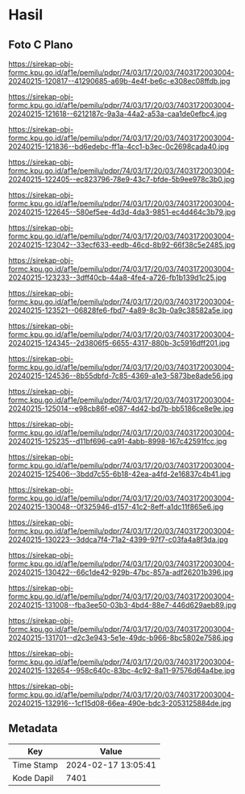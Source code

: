 # Hasil

## Foto C Plano

https://sirekap-obj-formc.kpu.go.id/af1e/pemilu/pdpr/74/03/17/20/03/7403172003004-20240215-120817--41290685-a69b-4e4f-be6c-e308ec08ffdb.jpg

https://sirekap-obj-formc.kpu.go.id/af1e/pemilu/pdpr/74/03/17/20/03/7403172003004-20240215-121618--6212187c-9a3a-44a2-a53a-caa1de0efbc4.jpg

https://sirekap-obj-formc.kpu.go.id/af1e/pemilu/pdpr/74/03/17/20/03/7403172003004-20240215-121836--bd6edebc-ff1a-4cc1-b3ec-0c2698cada40.jpg

https://sirekap-obj-formc.kpu.go.id/af1e/pemilu/pdpr/74/03/17/20/03/7403172003004-20240215-122405--ec823796-78e9-43c7-bfde-5b9ee978c3b0.jpg

https://sirekap-obj-formc.kpu.go.id/af1e/pemilu/pdpr/74/03/17/20/03/7403172003004-20240215-122645--580ef5ee-4d3d-4da3-9851-ec4d464c3b79.jpg

https://sirekap-obj-formc.kpu.go.id/af1e/pemilu/pdpr/74/03/17/20/03/7403172003004-20240215-123042--33ecf633-eedb-46cd-8b92-66f38c5e2485.jpg

https://sirekap-obj-formc.kpu.go.id/af1e/pemilu/pdpr/74/03/17/20/03/7403172003004-20240215-123233--3dff40cb-44a8-4fe4-a726-fb1b139d1c25.jpg

https://sirekap-obj-formc.kpu.go.id/af1e/pemilu/pdpr/74/03/17/20/03/7403172003004-20240215-123521--06828fe6-fbd7-4a89-8c3b-0a9c38582a5e.jpg

https://sirekap-obj-formc.kpu.go.id/af1e/pemilu/pdpr/74/03/17/20/03/7403172003004-20240215-124345--2d3806f5-6655-4317-880b-3c5916dff201.jpg

https://sirekap-obj-formc.kpu.go.id/af1e/pemilu/pdpr/74/03/17/20/03/7403172003004-20240215-124536--8b55dbfd-7c85-4369-a1e3-5873be8ade56.jpg

https://sirekap-obj-formc.kpu.go.id/af1e/pemilu/pdpr/74/03/17/20/03/7403172003004-20240215-125014--e98cb86f-e087-4d42-bd7b-bb5186ce8e9e.jpg

https://sirekap-obj-formc.kpu.go.id/af1e/pemilu/pdpr/74/03/17/20/03/7403172003004-20240215-125235--d11bf696-ca91-4abb-8998-167c42591fcc.jpg

https://sirekap-obj-formc.kpu.go.id/af1e/pemilu/pdpr/74/03/17/20/03/7403172003004-20240215-125406--3bdd7c55-6b18-42ea-a4fd-2e16837c4b41.jpg

https://sirekap-obj-formc.kpu.go.id/af1e/pemilu/pdpr/74/03/17/20/03/7403172003004-20240215-130048--0f325946-d157-41c2-8eff-a1dc11f865e6.jpg

https://sirekap-obj-formc.kpu.go.id/af1e/pemilu/pdpr/74/03/17/20/03/7403172003004-20240215-130223--3ddca7f4-71a2-4399-97f7-c03fa4a8f3da.jpg

https://sirekap-obj-formc.kpu.go.id/af1e/pemilu/pdpr/74/03/17/20/03/7403172003004-20240215-130422--66c1de42-929b-47bc-857a-adf26201b396.jpg

https://sirekap-obj-formc.kpu.go.id/af1e/pemilu/pdpr/74/03/17/20/03/7403172003004-20240215-131008--fba3ee50-03b3-4bd4-88e7-446d629aeb89.jpg

https://sirekap-obj-formc.kpu.go.id/af1e/pemilu/pdpr/74/03/17/20/03/7403172003004-20240215-131701--d2c3e943-5e1e-49dc-b966-8bc5802e7586.jpg

https://sirekap-obj-formc.kpu.go.id/af1e/pemilu/pdpr/74/03/17/20/03/7403172003004-20240215-132654--958c640c-83bc-4c92-8a11-97576d64a4be.jpg

https://sirekap-obj-formc.kpu.go.id/af1e/pemilu/pdpr/74/03/17/20/03/7403172003004-20240215-132916--1cf15d08-66ea-490e-bdc3-2053125884de.jpg


## Metadata

| Key        | Value               |
| ---------- | ------------------- |
| Time Stamp | 2024-02-17 13:05:41 |
| Kode Dapil | 7401                |



